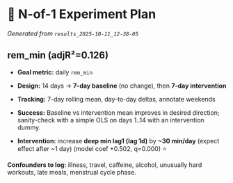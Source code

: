 # 🧪 N-of-1 Experiment Plan

_Generated from `results_2025-10-11_12-38-05`_


## rem_min (adjR²=0.126)
- **Goal metric:** daily `rem_min`
- **Design:** 14 days → **7-day baseline** (no change), then **7-day intervention**
- **Tracking:** 7-day rolling mean, day-to-day deltas, annotate weekends
- **Success:** Baseline vs intervention mean improves in desired direction; sanity-check with a simple OLS on days 1..14 with an intervention dummy.

- **Intervention:** increase **deep min lag1 (lag 1d)** by **~30 min/day** (expect effect after ~1 day) (model coef +0.502, q=0.000) ⭐

**Confounders to log:** illness, travel, caffeine, alcohol, unusually hard workouts, late meals, menstrual cycle phase.
